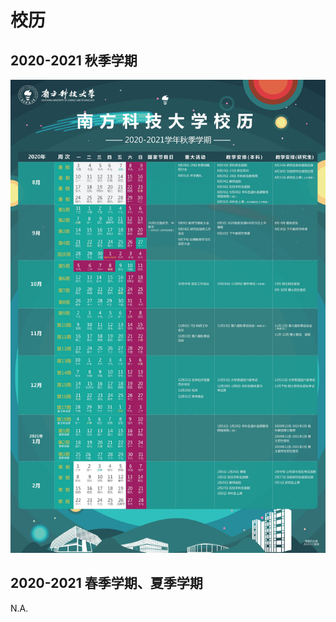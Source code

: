# 校历

## 2020-2021 秋季学期

![202101](./pic/202101.jpg)

## 2020-2021 春季学期、夏季学期

N.A.
<!--
![202123](./pic/202123.jpg)
-->